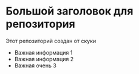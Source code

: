 # Большой заголовок для репозитория
Этот репозиторий создан от скуки

- Важная информация 1
- Важная информация 2
- Важная очень 3